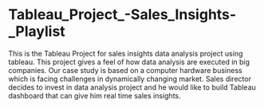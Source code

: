 # Tableau_Project_-Sales_Insights-_Playlist
This is the  Tableau Project for sales insights data analysis project using tableau. This project gives a feel of how data analysis are executed in big companies. Our case study is based on a computer hardware business which is facing challenges in dynamically changing market. Sales director decides to invest in data analysis project and he would like to build Tableau dashboard that can give him real time sales insights.
